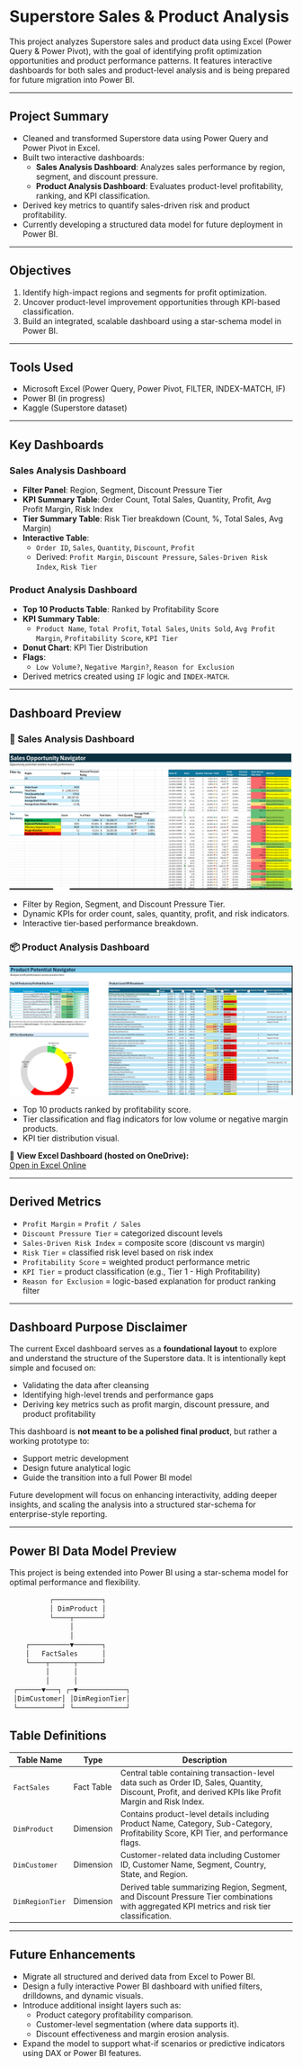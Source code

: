 # Superstore Sales & Product Analysis

This project analyzes Superstore sales and product data using Excel (Power Query & Power Pivot), with the goal of identifying profit optimization opportunities and product performance patterns. It features interactive dashboards for both sales and product-level analysis and is being prepared for future migration into Power BI.

---

## Project Summary

- Cleaned and transformed Superstore data using Power Query and Power Pivot in Excel.
- Built two interactive dashboards:
  - **Sales Analysis Dashboard**: Analyzes sales performance by region, segment, and discount pressure.
  - **Product Analysis Dashboard**: Evaluates product-level profitability, ranking, and KPI classification.
- Derived key metrics to quantify sales-driven risk and product profitability.
- Currently developing a structured data model for future deployment in Power BI.

---

## Objectives

1. Identify high-impact regions and segments for profit optimization.
2. Uncover product-level improvement opportunities through KPI-based classification.
3. Build an integrated, scalable dashboard using a star-schema model in Power BI.

---

## Tools Used

- Microsoft Excel (Power Query, Power Pivot, FILTER, INDEX-MATCH, IF)
- Power BI (in progress)
- Kaggle (Superstore dataset)

---

## Key Dashboards

### Sales Analysis Dashboard

- **Filter Panel**: Region, Segment, Discount Pressure Tier
- **KPI Summary Table**: Order Count, Total Sales, Quantity, Profit, Avg Profit Margin, Risk Index
- **Tier Summary Table**: Risk Tier breakdown (Count, %, Total Sales, Avg Margin)
- **Interactive Table**: 
  - `Order ID`, `Sales`, `Quantity`, `Discount`, `Profit`
  - Derived: `Profit Margin`, `Discount Pressure`, `Sales-Driven Risk Index`, `Risk Tier`

### Product Analysis Dashboard

- **Top 10 Products Table**: Ranked by Profitability Score
- **KPI Summary Table**: 
  - `Product Name`, `Total Profit`, `Total Sales`, `Units Sold`, `Avg Profit Margin`, `Profitability Score`, `KPI Tier`
- **Donut Chart**: KPI Tier Distribution
- **Flags**: 
  - `Low Volume?`, `Negative Margin?`, `Reason for Exclusion`
- Derived metrics created using `IF` logic and `INDEX-MATCH`.

---

## Dashboard Preview

### 🧾 Sales Analysis Dashboard
![Sales Dashboard](screenshots/superstore_sales_dashboard.png)

- Filter by Region, Segment, and Discount Pressure Tier.
- Dynamic KPIs for order count, sales, quantity, profit, and risk indicators.
- Interactive tier-based performance breakdown.

### 📦 Product Analysis Dashboard
![Product Dashboard](screenshots/superstore_product_dashboard.png)

- Top 10 products ranked by profitability score.
- Tier classification and flag indicators for low volume or negative margin products.
- KPI tier distribution visual.

🔗 **View Excel Dashboard (hosted on OneDrive):**  
[Open in Excel Online](https://xuliujun1-my.sharepoint.com/:x:/g/personal/75900_office365proplus_co/EbdAc9CYcsNHpPsabAe67dwBFTmX9lyyo9N9GB7XeVnpHA?e=WygbN4)

---

## Derived Metrics

- `Profit Margin` = `Profit / Sales`
- `Discount Pressure Tier` = categorized discount levels
- `Sales-Driven Risk Index` = composite score (discount vs margin)
- `Risk Tier` = classified risk level based on risk index
- `Profitability Score` = weighted product performance metric
- `KPI Tier` = product classification (e.g., Tier 1 - High Profitability)
- `Reason for Exclusion` = logic-based explanation for product ranking filter

---

## Dashboard Purpose Disclaimer

The current Excel dashboard serves as a **foundational layout** to explore and understand the structure of the Superstore data. It is intentionally kept simple and focused on:

- Validating the data after cleansing
- Identifying high-level trends and performance gaps
- Deriving key metrics such as profit margin, discount pressure, and product profitability

This dashboard is **not meant to be a polished final product**, but rather a working prototype to:
- Support metric development
- Design future analytical logic
- Guide the transition into a full Power BI model

Future development will focus on enhancing interactivity, adding deeper insights, and scaling the analysis into a structured star-schema for enterprise-style reporting.

---

## Power BI Data Model Preview

This project is being extended into Power BI using a star-schema model for optimal performance and flexibility.

```text
          ┌────────────┐
          │ DimProduct │
          └────┬───────┘
               │
               │
    ┌──────────▼───────┐
    │   FactSales      │
    └────┬──────┬──────┘
         │      │
         │      │
 ┌──────▼───┐ ┌─▼────────────┐
 │DimCustomer│ │DimRegionTier│
 └───────────┘ └─────────────┘
```

## Table Definitions

| Table Name       | Type        | Description |
|------------------|-------------|-------------|
| `FactSales`      | Fact Table  | Central table containing transaction-level data such as Order ID, Sales, Quantity, Discount, Profit, and derived KPIs like Profit Margin and Risk Index. |
| `DimProduct`     | Dimension   | Contains product-level details including Product Name, Category, Sub-Category, Profitability Score, KPI Tier, and performance flags. |
| `DimCustomer`    | Dimension   | Customer-related data including Customer ID, Customer Name, Segment, Country, State, and Region. |
| `DimRegionTier`  | Dimension   | Derived table summarizing Region, Segment, and Discount Pressure Tier combinations with aggregated KPI metrics and risk tier classification. |

---

## Future Enhancements

- Migrate all structured and derived data from Excel to Power BI.
- Design a fully interactive Power BI dashboard with unified filters, drilldowns, and dynamic visuals.
- Introduce additional insight layers such as:
  - Product category profitability comparison.
  - Customer-level segmentation (where data supports it).
  - Discount effectiveness and margin erosion analysis.
- Expand the model to support what-if scenarios or predictive indicators using DAX or Power BI features.

